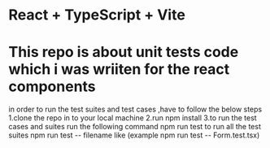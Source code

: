 # React + TypeScript + Vite
 # This repo is about unit tests code which i was wriiten for the react components

in order to run the test suites and test cases ,have to follow the below steps
1.clone the repo in to your local machine
2.run npm install
3.to run the test cases and suites  run the following command
  npm run test to run all the test suites
  npm run test -- filename like (example npm run test -- Form.test.tsx)
  
